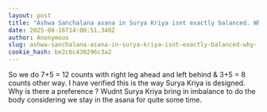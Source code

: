 ```yaml
---
layout: post
title: "Ashwa Sanchalana asana in Surya Kriya isnt exactly balanced. Why ?"
date: 2025-08-16T14:00:51.340Z
author: Anonymous
slug: ashwa-sanchalana-asana-in-surya-kriya-isnt-exactly-balanced-why-
cookie_hash: be2c6c430296c3a2
---
```


So we do 7+5 = 12 counts with right leg ahead and left behind & 3+5 = 8 counts other way. I have verified this is the way Surya Kriya is designed. Why is there a preference ? Wudnt Surya Kriya bring in imbalance to do the body considering we stay in the asana for quite some time.

